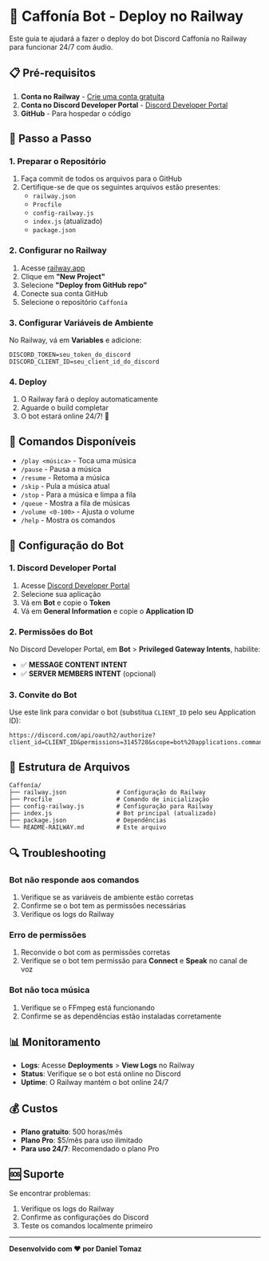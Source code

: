 # 🎵 Caffonía Bot - Deploy no Railway

Este guia te ajudará a fazer o deploy do bot Discord Caffonía no Railway para funcionar 24/7 com áudio.

## 📋 Pré-requisitos

1. **Conta no Railway** - [Crie uma conta gratuita](https://railway.app)
2. **Conta no Discord Developer Portal** - [Discord Developer Portal](https://discord.com/developers/applications)
3. **GitHub** - Para hospedar o código

## 🚀 Passo a Passo

### 1. Preparar o Repositório

1. Faça commit de todos os arquivos para o GitHub
2. Certifique-se de que os seguintes arquivos estão presentes:
   - `railway.json`
   - `Procfile`
   - `config-railway.js`
   - `index.js` (atualizado)
   - `package.json`

### 2. Configurar no Railway

1. Acesse [railway.app](https://railway.app)
2. Clique em **"New Project"**
3. Selecione **"Deploy from GitHub repo"**
4. Conecte sua conta GitHub
5. Selecione o repositório `Caffonía`

### 3. Configurar Variáveis de Ambiente

No Railway, vá em **Variables** e adicione:

```
DISCORD_TOKEN=seu_token_do_discord
DISCORD_CLIENT_ID=seu_client_id_do_discord
```

### 4. Deploy

1. O Railway fará o deploy automaticamente
2. Aguarde o build completar
3. O bot estará online 24/7! 🎵

## 🎵 Comandos Disponíveis

- `/play <música>` - Toca uma música
- `/pause` - Pausa a música
- `/resume` - Retoma a música
- `/skip` - Pula a música atual
- `/stop` - Para a música e limpa a fila
- `/queue` - Mostra a fila de músicas
- `/volume <0-100>` - Ajusta o volume
- `/help` - Mostra os comandos

## 🔧 Configuração do Bot

### 1. Discord Developer Portal

1. Acesse [Discord Developer Portal](https://discord.com/developers/applications)
2. Selecione sua aplicação
3. Vá em **Bot** e copie o **Token**
4. Vá em **General Information** e copie o **Application ID**

### 2. Permissões do Bot

No Discord Developer Portal, em **Bot** > **Privileged Gateway Intents**, habilite:
- ✅ **MESSAGE CONTENT INTENT**
- ✅ **SERVER MEMBERS INTENT** (opcional)

### 3. Convite do Bot

Use este link para convidar o bot (substitua `CLIENT_ID` pelo seu Application ID):

```
https://discord.com/api/oauth2/authorize?client_id=CLIENT_ID&permissions=3145728&scope=bot%20applications.commands
```

## 📁 Estrutura de Arquivos

```
Caffonía/
├── railway.json              # Configuração do Railway
├── Procfile                  # Comando de inicialização
├── config-railway.js         # Configuração para Railway
├── index.js                  # Bot principal (atualizado)
├── package.json              # Dependências
└── README-RAILWAY.md         # Este arquivo
```

## 🔍 Troubleshooting

### Bot não responde aos comandos
1. Verifique se as variáveis de ambiente estão corretas
2. Confirme se o bot tem as permissões necessárias
3. Verifique os logs do Railway

### Erro de permissões
1. Reconvide o bot com as permissões corretas
2. Verifique se o bot tem permissão para **Connect** e **Speak** no canal de voz

### Bot não toca música
1. Verifique se o FFmpeg está funcionando
2. Confirme se as dependências estão instaladas corretamente

## 📊 Monitoramento

- **Logs**: Acesse **Deployments** > **View Logs** no Railway
- **Status**: Verifique se o bot está online no Discord
- **Uptime**: O Railway mantém o bot online 24/7

## 💰 Custos

- **Plano gratuito**: 500 horas/mês
- **Plano Pro**: $5/mês para uso ilimitado
- **Para uso 24/7**: Recomendado o plano Pro

## 🆘 Suporte

Se encontrar problemas:
1. Verifique os logs do Railway
2. Confirme as configurações do Discord
3. Teste os comandos localmente primeiro

---

**Desenvolvido com ❤️ por Daniel Tomaz**
